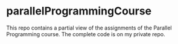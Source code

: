 # parallelProgrammingCourse
This repo contains a partial view of the assignments of the Parallel Programming course. The complete code is on my private repo.
